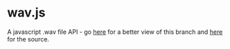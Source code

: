 # wav.js
A javascript .wav file API - go [here](http://kmp1.github.io/wav.js) for a better view of this branch and [here](http://www.github.com/kmp1/wav.js) for the source.

